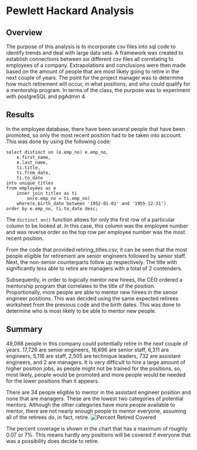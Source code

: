 # Pewlett Hackard Analysis
## Overview
The purpose of this analysis is to incorporate csv files into sql code to identify trends and deal with large data sets. A framework was created to establish connections between six different csv files all correlating to employees of a company. Extrapolations and conclusions were then made based on the amount of people that are most likely going to retire in the next couple of years. The point for the project manager was to determine how much retirement will occur, in what positions, and who could qualify for a mentorship program. In terms of the class, the purpose was to experiment with postgreSQL and pgAdmin 4.
## Results
In the employee database, there have been several people that have been promoted, so only the most recent position had to be taken into account. This was done by using the following code:
```
select distinct on (e.emp_no) e.emp_no,
	e.first_name,
	e.last_name,
	ti.title,
	ti.from_date,
	ti.to_date
into unique_titles
from employees as e
	inner join titles as ti
		on(e.emp_no = ti.emp_no)
	where(e.birth_date between '1952-01-01' and '1955-12-31')
order by e.emp_no, ti.to_date desc;
```
The ```dictinct on()``` function allows for only the first row of a particular column to be looked at. In this case, this column was the employee number and was reverse order so the top row per employee number was the most recent position.

From the code that provided retiring_titles.csv, it can be seen that the most people eligible for retirement are senior engineers followed by senior staff. Next, the non-senior counterparts follow up respectively. The title with significantly less able to retire are managers with a total of 2 contenders.

Subsequently, in order to logically mentor new hirees, the CEO ordered a mentorship program that correlates to the title of the position. Proportionally, more people are able to mentor new hirees in the senior engineer positions. This was decided using the same expected retirees worksheet from the previous code and the birth dates. This was done to determine who is most likely to be able to mentor new people.
## Summary
49,088 people in this company could potentially retire in the next couple of years. 17,726 are senior engineers, 16,696 are senior staff, 6,311 are engineers, 5,116 are staff, 2,505 are technique leaders, 732 are assistant engineers, and 2 are managers. It is very difficult to hire a large amount of higher position jobs, as people might not be trained for the positions, so, most likely, people would be promoted and more people would be needed for the lower positions than it appears.

There are 34 people eligible to mentor in the assistant engineer position and none that are managers. These are the lowest two categories of potential mentors. Although the other categories have more people available to mentor, there are not nearly enough people to mentor everyone, assuming all of the retirees do, in fact, retire.
![Percent Retired Covered](https://user-images.githubusercontent.com/85752084/138162293-46b4c491-c3dd-4af1-a424-73a17fee19f8.PNG)

The percent coverage is shown in the chart that has a maximum of roughly 0.07 or 7%. This means hardly any positions will be covered if everyone that was a possibility does decide to retire.
